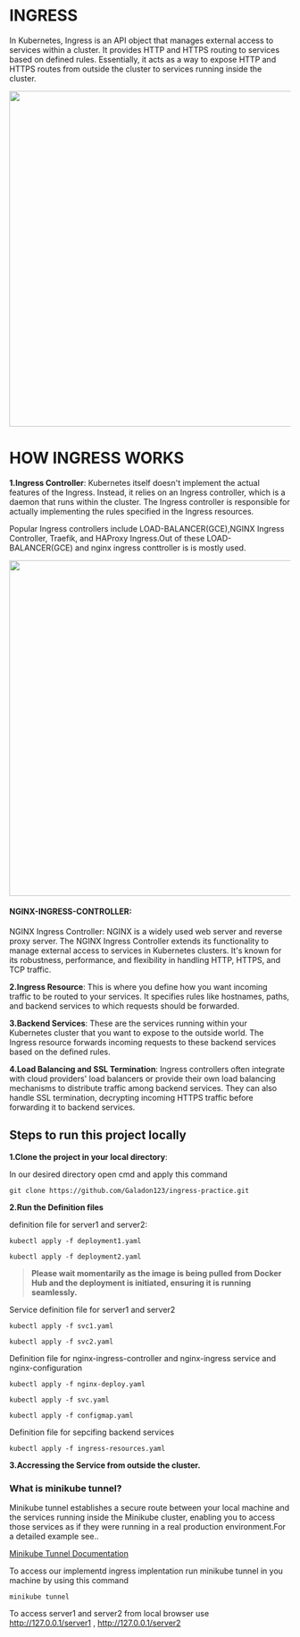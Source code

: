 # INGRESS

<P>In Kubernetes, Ingress is an API object that manages external access to services within a cluster. It provides HTTP and HTTPS routing to services based on defined rules. Essentially, it acts as a way to expose HTTP and HTTPS routes from outside the cluster to services running inside the cluster.</P>

<image src="./images/ingress.png" width="600">

# HOW INGRESS WORKS

**1.Ingress Controller**: Kubernetes itself doesn't implement the actual features of the Ingress. Instead, it relies on an Ingress controller, which is a daemon that runs within the cluster. The Ingress controller is responsible for actually implementing the rules specified in the Ingress resources.

Popular Ingress controllers include LOAD-BALANCER(GCE),NGINX Ingress Controller, Traefik, and HAProxy Ingress.Out of these LOAD-BALANCER(GCE) and nginx ingress conttroller is is mostly used.

<image src="./images/1.png" width="600">

#### NGINX-INGRESS-CONTROLLER:

NGINX Ingress Controller: NGINX is a widely used web server and reverse proxy server. The NGINX Ingress Controller extends its functionality to manage external access to services in Kubernetes clusters. It's known for its robustness, performance, and flexibility in handling HTTP, HTTPS, and TCP traffic.

**2.Ingress Resource**: This is where you define how you want incoming traffic to be routed to your services. It specifies rules like hostnames, paths, and backend services to which requests should be forwarded.

**3.Backend Services**: These are the services running within your Kubernetes cluster that you want to expose to the outside world. The Ingress resource forwards incoming requests to these backend services based on the defined rules.

**4.Load Balancing and SSL Termination**: Ingress controllers often integrate with cloud providers' load balancers or provide their own load balancing mechanisms to distribute traffic among backend services. They can also handle SSL termination, decrypting incoming HTTPS traffic before forwarding it to backend services.

## Steps to run this project locally

**1.Clone the project in your local directory**:

In our desired directory open cmd and apply this command

``
git clone https://github.com/Galadon123/ingress-practice.git
``

**2.Run the Definition files**

definition file for server1 and server2:

```
kubectl apply -f deployment1.yaml
```

```
kubectl apply -f deployment2.yaml
```

> **Please wait momentarily as the image is being pulled from Docker Hub and the deployment is initiated, ensuring it is running seamlessly.**

Service definition file for server1 and server2

```
kubectl apply -f svc1.yaml
```

```
kubectl apply -f svc2.yaml
```

Definition file for nginx-ingress-controller and nginx-ingress service and nginx-configuration

```
kubectl apply -f nginx-deploy.yaml
```

```
kubectl apply -f svc.yaml
```

```
kubectl apply -f configmap.yaml
```

Definition file for sepcifing backend services

```
kubectl apply -f ingress-resources.yaml
```

**3.Accressing the Service from outside the cluster.**

### What is minikube tunnel?

<p>Minikube tunnel establishes a secure route between your local machine and the services running inside the Minikube cluster, enabling you to access those services as if they were running in a real production environment.For a detailed example see..</p>

[Minikube Tunnel Documentation](https://minikube.sigs.k8s.io/docs/tasks/loadbalancer)
 
To access our implementd ingress implentation run minikube tunnel in you machine by using this command

```
minikube tunnel
```

To access server1 and server2 from local browser use http://127.0.0.1/server1 , http://127.0.0.1/server2






